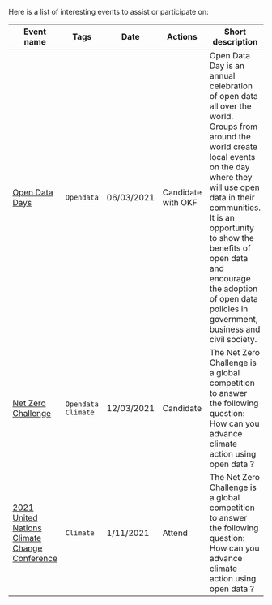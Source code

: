 

Here is a list of interesting events to assist or participate on:


Event name| Tags | Date | Actions | Short description| 
--- | --- | --- | --- | --- | 
[Open Data Days](https://opendataday.org/)| `Opendata` | 06/03/2021 | Candidate with OKF | Open Data Day is an annual celebration of open data all over the world. Groups from around the world create local events on the day where they will use open data in their communities. It is an opportunity to show the benefits of open data and encourage the adoption of open data policies in government, business and civil society.|  
[Net Zero Challenge](https://www.netzerochallenge.info/)| `Opendata` `Climate` | 12/03/2021 | Candidate | The Net Zero Challenge is a global competition to answer the following question: How can you advance climate action using open data ?|  
[2021 United Nations Climate Change Conference](https://ukcop26.org/)| `Climate` | 1/11/2021 | Attend | The Net Zero Challenge is a global competition to answer the following question: How can you advance climate action using open data ?
